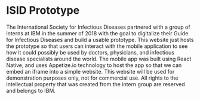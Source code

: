 # ISID Prototype
The International Society for Infectious Diseases partnered with a group of interns at IBM in the summer of 2018 with the goal to digitalize their Guide for Infectious Diseases and build a usable prototype.  This website just hosts the prototype so that users can interact with the mobile application to see how it could possibly be used by doctors, physicians, and infectious disease specialists around the world.  The mobile app was built using React Native, and uses Appetize.io technology to host the app so that we can embed an iframe into a simple website.  This website will be used for demonstration purposes only, not for commercial use.  All rights to the intellectual property that was created from the intern group are reserved and belongs to IBM.
